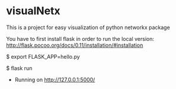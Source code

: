 # visualNetx
This is a project for easy visualization of python networkx package

You have to first install flask in order to run the local version: http://flask.pocoo.org/docs/0.11/installation/#installation

$ export FLASK_APP=hello.py

$ flask run

 * Running on http://127.0.0.1:5000/
